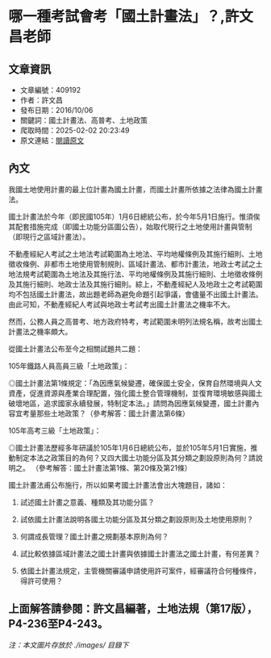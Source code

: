 # 哪一種考試會考「國土計畫法」？,許文昌老師

## 文章資訊
- 文章編號：409192
- 作者：許文昌
- 發布日期：2016/10/06
- 關鍵詞：國土計畫法、高普考、土地政策
- 爬取時間：2025-02-02 20:23:49
- 原文連結：[閱讀原文](https://real-estate.get.com.tw/Columns/detail.aspx?no=409192)

## 內文
我國土地使用計畫的最上位計畫為國土計畫，而國土計畫所依據之法律為國土計畫法。

國土計畫法於今年（即民國105年）1月6日總統公布，於今年5月1日施行。惟須俟其配套措施完成（即國土功能分區圖公告），始取代現行之土地使用計畫與管制（即現行之區域計畫法）。

不動產經紀人考試之土地法考試範圍為土地法、平均地權條例及其施行細則、土地徵收條例、非都市土地使用管制規則、區域計畫法、都市計畫法，地政士考試之土地法規考試範圍為土地法及其施行法、平均地權條例及其施行細則、土地徵收條例及其施行細則、地政士法及其施行細則。綜上，不動產經紀人及地政士之考試範圍均不包括國土計畫法，故出題老師為避免命題引起爭議，會儘量不出國土計畫法。由此可知，不動產經紀人考試與地政士考試考出國土計畫法之機率不大。

然而，公務人員之高普考、地方政府特考，考試範圍未明列法規名稱，故考出國土計畫法之機率頗大。

從國土計畫法公布至今之相關試題共二題：

105年鐵路人員高員三級「土地政策」：

◎國土計畫法第1條規定：「為因應氣候變遷，確保國土安全，保育自然環境與人文資產，促進資源與產業合理配置，強化國土整合管理機制，並復育環境敏感與國土破壞地區，追求國家永續發展，特制定本法。」請問為因應氣候變遷，國土計畫內容宜考量那些土地政策？（參考解答：國土計畫法第6條）

105年高考三級「土地政策」：

◎國土計畫法歷經多年研議於105年1月6日總統公布，並於105年5月1日實施，推動制定本法之政策目的為何？又四大國土功能分區及其分類之劃設原則為何？請說明之。 （參考解答：國土計畫法第1條、第20條及第21條）

國土計畫法甫公布施行，所以如果考國土計畫法會出大塊題目，諸如：

1. 試述國土計畫之意義、種類及其功能分區？

2. 試依國土計畫法說明各國土功能分區及其分類之劃設原則及土地使用原則？

3. 何謂成長管理？國土計畫之規劃基本原則為何？

4. 試比較依據區域計畫法之國土計畫與依據國土計畫法之國土計畫，有何差異？

5. 依國土計畫法規定，主管機關審議申請使用許可案件，經審議符合何種條件，得許可使用？

上面解答請參閱：許文昌編著，土地法規（第17版），P4-236至P4-243。
---
*注：本文圖片存放於 ./images/ 目錄下*
